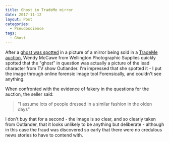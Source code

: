 ```yaml
---
title: Ghost in TradeMe mirror
date: 2017-11-12
layout: Post
categories:
  - Pseudoscience
tags:
  - Ghost
---
```


After a [ghost was spotted](https://www.stuff.co.nz/business/98635179/ghost-in-trade-me-auction-photo-debunked) in a picture of a mirror being sold in a [TradeMe auction](https://www.trademe.co.nz/home-living/home-d%C3%A9cor/mirrors/wall-mounted/auction-1456374682.htm), Wendy McCawe from Wellington Photographic Supplies quickly spotted that the "ghost" in question was actually a picture of the lead character from TV show Outlander. I'm impressed that she spotted it - I put the image through online forensic image tool Forensically, and couldn't see anything.

<!-- more -->

When confronted with the evidence of fakery in the questions for the auction, the seller said:

> "I assume lots of people dressed in a similar fashion in the olden days"

I don't buy that for a second - the image is so clear, and so clearly taken from Outlander, that it looks unlikely to be anything but deliberate - although in this case the fraud was discovered so early that there were no credulous news stories to have to contend with.
